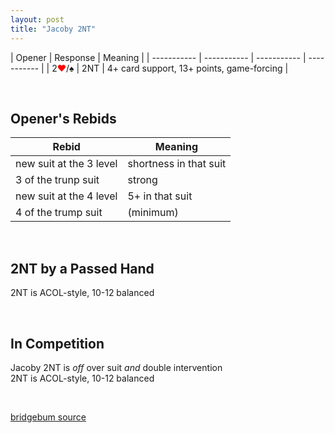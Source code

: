 ```yaml
---
layout: post
title: "Jacoby 2NT"
---
```


| Opener | Response | Meaning |
| ----------- | ----------- | ----------- | ----------- |
| 2<font style='color:red;'>&hearts;</font>/&spades; | 2NT | 4+ card support, 13+ points, game-forcing |

<br>

## Opener's Rebids

| Rebid | Meaning |
| ----------- | ----------- |
new suit at the 3 level | shortness in that suit
3 of the trunp suit | strong
new suit at the 4 level | 5+ in that suit
4 of the trump suit | (minimum)

<br>

## 2NT by a Passed Hand
2NT is ACOL-style, 10-12 balanced

<br>

## In Competition
Jacoby 2NT is _off_ over suit _and_ double intervention<br>
2NT is ACOL-style, 10-12 balanced

<br>

[bridgebum source](https://www.bridgebum.com/jacoby_2nt.php)




